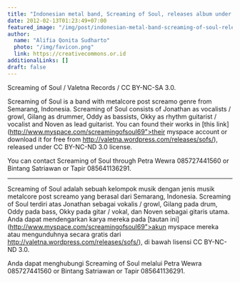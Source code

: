```yaml
---
title: "Indonesian metal band, Screaming of Soul, releases album under CC BY-NC-ND"
date: 2012-02-13T01:23:49+07:00
featured_image: "/img/post/indonesian-metal-band-screaming-of-soul-releases-album-under-cc-by-nc-nd/demo-release-2011-flyer-web.jpg"
author:
  name: "Alifia Qonita Sudharto"
  photo: "/img/favicon.png"
  link: https://creativecommons.or.id
additionalLinks: []
draft: false
---
```


<figcaption class="figure-caption">Screaming of Soul / Valetna Records / CC BY-NC-SA 3.0.</figcaption>

</figure>

Screaming of Soul is a band with metalcore post screamo genre from Semarang, Indonesia. Screaming of Soul consists of Jonathan as vocalists / growl, Gilang as drummer, Oddy as bassists, Okky as rhythm guitarist / vocalist and Noven as lead guitarist. You can found their works in [this link](http://www.myspace.com/screamingofsoul69">their myspace account or download it for free from http://valetna.wordpress.com/releases/sofs/), released under CC BY-NC-ND 3.0 license.

You can contact Screaming of Soul through Petra Wewra 085727441560 or Bintang Satriawan or Tapir 085641136291.

***

Screaming of Soul adalah sebuah kelompok musik dengan jenis musik metalcore post screamo yang berasal dari Semarang, Indonesia. Screaming of Soul terdiri atas Jonathan sebagai vokalis / growl, Gilang pada drum, Oddy pada bass, Okky pada gitar / vokal, dan Noven sebagai gitaris utama. Anda dapat mendengarkan karya mereka pada [tautan ini](http://www.myspace.com/screamingofsoul69">akun myspace mereka atau mengunduhnya secara gratis dari http://valetna.wordpress.com/releases/sofs/), di bawah lisensi CC BY-NC-ND 3.0.

Anda dapat menghubungi Screaming of Soul melalui Petra Wewra 085727441560 or Bintang Satriawan or Tapir 085641136291.